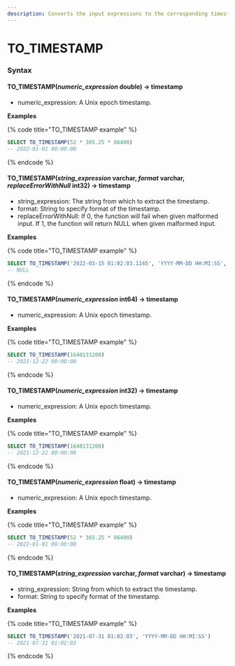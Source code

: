 ```yaml
---
description: Converts the input expressions to the corresponding timestamp.
---
```


# TO\_TIMESTAMP

### Syntax <a href="#syntax" id="syntax"></a>

#### TO\_TIMESTAMP(_numeric\_expression_ double) → timestamp <a href="#to_timestampnumeric_expression-double--timestamp" id="to_timestampnumeric_expression-double--timestamp"></a>

* numeric\_expression: A Unix epoch timestamp.

**Examples**

{% code title="TO_TIMESTAMP example" %}
```sql
SELECT TO_TIMESTAMP(52 * 365.25 * 86400)
-- 2022-01-01 00:00:00
```
{% endcode %}

#### TO\_TIMESTAMP(_string\_expression_ varchar, _format_ varchar, _replaceErrorWithNull_ int32) → timestamp <a href="#to_timestampstring_expression-varchar-format-varchar-replaceerrorwithnull-int32--timestamp" id="to_timestampstring_expression-varchar-format-varchar-replaceerrorwithnull-int32--timestamp"></a>

* string\_expression: The string from which to extract the timestamp.
* format: String to specify format of the timestamp.
* replaceErrorWithNull: If 0, the function will fail when given malformed input. If 1, the function will return NULL when given malformed input.

**Examples**

{% code title="TO_TIMESTAMP example" %}
```sql
SELECT TO_TIMESTAMP('2022-03-15 01:02:03.1245', 'YYYY-MM-DD HH:MI:SS', 1)
-- NULL
```
{% endcode %}

#### TO\_TIMESTAMP(_numeric\_expression_ int64) → timestamp <a href="#to_timestampnumeric_expression-int64--timestamp" id="to_timestampnumeric_expression-int64--timestamp"></a>

* numeric\_expression: A Unix epoch timestamp.

**Examples**

{% code title="TO_TIMESTAMP example" %}
```sql
SELECT TO_TIMESTAMP(1640131200)
-- 2021-12-22 00:00:00
```
{% endcode %}

#### TO\_TIMESTAMP(_numeric\_expression_ int32) → timestamp <a href="#to_timestampnumeric_expression-int32--timestamp" id="to_timestampnumeric_expression-int32--timestamp"></a>

* numeric\_expression: A Unix epoch timestamp.

**Examples**

{% code title="TO_TIMESTAMP example" %}
```sql
SELECT TO_TIMESTAMP(1640131200)
-- 2021-12-22 00:00:00
```
{% endcode %}

#### TO\_TIMESTAMP(_numeric\_expression_ float) → timestamp <a href="#to_timestampnumeric_expression-float--timestamp" id="to_timestampnumeric_expression-float--timestamp"></a>

* numeric\_expression: A Unix epoch timestamp.

**Examples**

{% code title="TO_TIMESTAMP example" %}
```sql
SELECT TO_TIMESTAMP(52 * 365.25 * 86400)
-- 2022-01-01 00:00:00
```
{% endcode %}

#### TO\_TIMESTAMP(_string\_expression_ varchar, _format_ varchar) → timestamp <a href="#to_timestampstring_expression-varchar-format-varchar--timestamp" id="to_timestampstring_expression-varchar-format-varchar--timestamp"></a>

* string\_expression: String from which to extract the timestamp.
* format: String to specify format of the timestamp.

**Examples**

{% code title="TO_TIMESTAMP example" %}
```sql
SELECT TO_TIMESTAMP('2021-07-31 01:02:03', 'YYYY-MM-DD HH:MI:SS')
-- 2021-07-31 01:02:03
```
{% endcode %}
